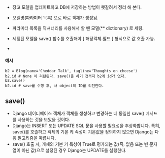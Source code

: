 
- 장고 모델을 업데이트하고 DB에 저장하는 방법이 햇갈려서 정리 해 본다.

- 모델명(파라미터 목록) 으로 바로 객체가 생성됨.
- 파라미터 목록을 딕셔너리를 사용해서 할 땐 모델(** dictionary) 로 세팅. 
- 세팅된 모델을 save() 함수를 호출해야 [ 해당객체.필드 ] 형식으로 값 호출 가능.
- 

#### 예시 
```
b2 = Blog(name='Cheddar Talk', tagline='Thoughts on cheese')
b2.id # None 이 리턴된다. save()을 하기 전까지 b2에 id가 없다. 
b2.save() 
b2.id # save를 수행 후, 새 object의 ID를 리턴한다.
```


## save() 

- Django 데이터베이스 객체가 객체를 생성하고 변경하는 데 동일한 save() 메서드를 사용하는 것을 보았을 것이다.
- Django는 INSERT 또는 UPDATE SQL 문을 사용할 필요성을 추상화합니다. 
특히, save()를 호출하고 객체의 기본 키 속성이 기본값을 정의하지 않으면 Django는 다음 알고리즘을 따릅니다.
- save() 호출 시, 개체의 기본 키 특성이 True로 평가되는 값(즉, 없음 또는 빈 문자열이 아닌 값)으로 설정된 경우 Django는 UPDATE를 실행한다.
